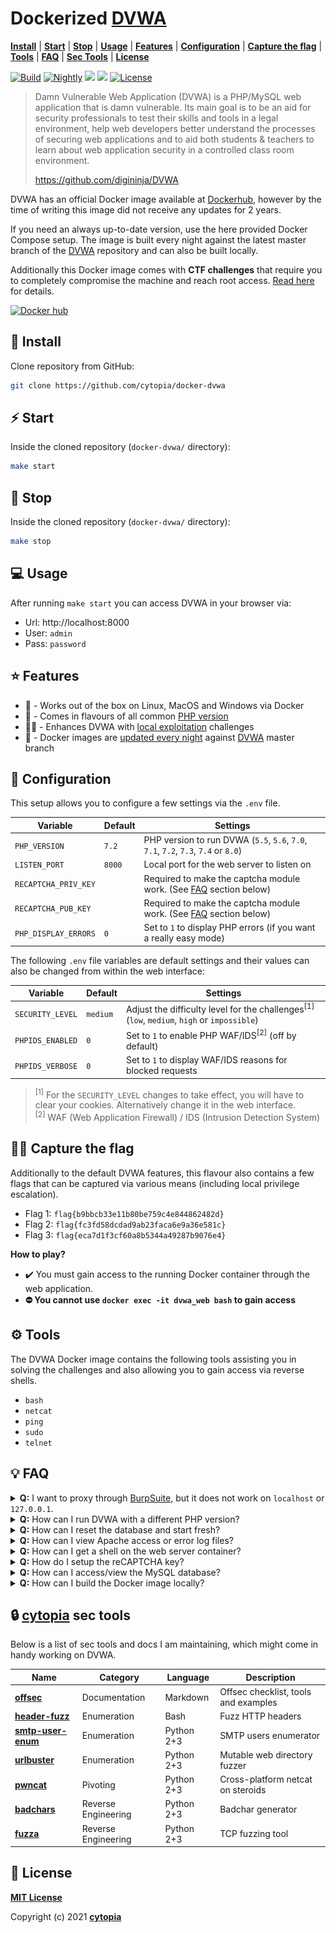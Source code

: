 # Dockerized [DVWA](https://github.com/digininja/DVWA)

**[Install](#tada-install)** |
**[Start](#zap-start)** |
**[Stop](#no_entry_sign-stop)** |
**[Usage](#computer-usage)** |
**[Features](#star-features)** |
**[Configuration](#wrench-configuration)** |
**[Capture the flag](#pirate_flag-capture-the-flag)** |
**[Tools](#gear-tools)** |
**[FAQ](#bulb-faq)** |
**[Sec Tools](#lock-cytopia-sec-tools)** |
**[License](#page_facing_up-license)**

[![Build](https://github.com/cytopia/docker-dvwa/actions/workflows/build.yml/badge.svg)](https://github.com/cytopia/docker-dvwa/actions/workflows/build.yml)
[![Nightly](https://github.com/cytopia/docker-dvwa/actions/workflows/nightly.yml/badge.svg)](https://github.com/cytopia/docker-dvwa/actions/workflows/nightly.yml)
[![](https://img.shields.io/docker/pulls/cytopia/dvwa.svg)](https://hub.docker.com/r/cytopia/dvwa)
[![](https://img.shields.io/badge/github-cytopia%2Fdocker--dvwa-red.svg)](https://github.com/cytopia/docker-dvwa "github.com/cytopia/docker-dvwa")
[![License](https://img.shields.io/badge/license-MIT-%233DA639.svg)](https://opensource.org/licenses/MIT)

> Damn Vulnerable Web Application (DVWA) is a PHP/MySQL web application that is damn vulnerable. Its main goal is to be an aid for security professionals to test their skills and tools in a legal environment, help web developers better understand the processes of securing web applications and to aid both students & teachers to learn about web application security in a controlled class room environment.
>
> https://github.com/digininja/DVWA

DVWA has an official Docker image available at [Dockerhub](https://hub.docker.com/r/vulnerables/web-dvwa/), however by the time of writing this image did not receive any updates for 2 years.

If you need an always up-to-date version, use the here provided Docker Compose setup. The image is built every night against the latest master branch of the [DVWA](https://github.com/digininja/DVWA) repository and can also be built locally.

Additionally this Docker image comes with **CTF challenges** that require you to completely compromise the machine and reach root access. [Read here](#pirate_flag-capture-the-flag) for details.


[![Docker hub](http://dockeri.co/image/cytopia/dvwa?kill_cache=1)](https://hub.docker.com/r/cytopia/dvwa)


## :tada: Install
Clone repository from GitHub:
```bash
git clone https://github.com/cytopia/docker-dvwa
```



## :zap: Start
Inside the cloned repository (`docker-dvwa/` directory):
```bash
make start
```



## :no_entry_sign: Stop
Inside the cloned repository (`docker-dvwa/` directory):
```bash
make stop
```



## :computer: Usage

After running `make start` you can access DVWA in your browser via:

* Url: http://localhost:8000
* User: `admin`
* Pass: `password`



## :star: Features

* :whale: - Works out of the box on Linux, MacOS and Windows via Docker
* :elephant: - Comes in flavours of all common [PHP version](#wrench-configuration)
* :pirate_flag: - Enhances DVWA with [local exploitation](#pirate_flag-capture-the-flag) challenges
* :repeat: - Docker images are [updated every night](https://hub.docker.com/r/cytopia/dvwa) against [DVWA](https://github.com/digininja/DVWA) master branch



## :wrench: Configuration

This setup allows you to configure a few settings via the `.env` file.

| Variable             | Default | Settings |
|----------------------|---------|----------|
| `PHP_VERSION`        | `7.2`   | PHP version to run DVWA (`5.5`, `5.6`, `7.0`, `7.1`, `7.2`, `7.3`, `7.4` or `8.0`) |
| `LISTEN_PORT`        | `8000`  | Local port for the web server to listen on |
| `RECAPTCHA_PRIV_KEY` |         | Required to make the captcha module work. (See [FAQ](#bulb-faq) section below) |
| `RECAPTCHA_PUB_KEY`  |         | Required to make the captcha module work. (See [FAQ](#bulb-faq) section below) |
| `PHP_DISPLAY_ERRORS` | `0`     | Set to `1` to display PHP errors (if you want a really easy mode) |

The following `.env` file variables are default settings and their values can also be changed from within the web interface:

| Variable         | Default  | Settings |
|------------------|----------|----------|
| `SECURITY_LEVEL` | `medium` | Adjust the difficulty level for the challenges<sup>[1]</sup><br/> (`low`, `medium`, `high` or `impossible`) |
| `PHPIDS_ENABLED` | `0`      | Set to `1` to enable PHP WAF/IDS<sup>[2]</sup> (off by default) |
| `PHPIDS_VERBOSE` | `0`      | Set to `1` to display WAF/IDS reasons for blocked requests |

> <sup>[1]</sup> For the `SECURITY_LEVEL` changes to take effect, you will have to clear your cookies. Alternatively change it in the web interface.<br/>
> <sup>[2]</sup> WAF (Web Application Firewall) / IDS (Intrusion Detection System)



## :pirate_flag: Capture the flag

Additionally to the default DVWA features, this flavour also contains a few flags that can be captured via various means (including local privilege escalation).

* Flag 1: `flag{b9bbcb33e11b80be759c4e844862482d}`
* Flag 2: `flag{fc3fd58dcdad9ab23faca6e9a36e581c}`
* Flag 3: `flag{eca7d1f3cf60a8b5344a49287b9076e4}`

**How to play?**

* :heavy_check_mark: You must gain access to the running Docker container through the web application.
* **:no_entry: You cannot use `docker exec -it dvwa_web bash` to gain access**



## :gear: Tools

The DVWA Docker image contains the following tools assisting you in solving the challenges and also allowing you to gain access via reverse shells.

* `bash`
* `netcat`
* `ping`
* `sudo`
* `telnet`



## :bulb: FAQ

<details><summary><strong>Q:</strong> I want to proxy through <a href="https://portswigger.net/burp">BurpSuite</a>, but it does not work on <code>localhost</code> or <code>127.0.0.1</code>.</summary>
<p><br/>
Browsers ususally bypass <code>localhost</code> or <code>127.0.0.1</code> for proxy traffic. One solution is to add an alternative hostname to <code>/etc/hosts</code> and access the application through that.<br/><br/>
<code>/etc/hosts</code>:

```bash
127.0.0.1  dvwa
```

Then use <a href="http://dvwa:8000">http://dvwa:8000</a> in your browser.
</p>
</details>



<details><summary><strong>Q:</strong> How can I run DVWA with a different PHP version?</summary>
<p><br/>
The here provided Docker images are built against all common PHP versions and you can easily select your version of choice in the [.env](.env-example) prior startup. To do so, just uncomment the version of choice and restart the Docker Compose stack:<br/>
<code>.env</code>

```bash
# PHP VERSION
# -----------
# Uncomment one of the PHP versions you want to use for DVWA
#PHP_VERSION=5.6
PHP_VERSION=7.2
#PHP_VERSION=7.3
#PHP_VERSION=7.4
#PHP_VERSION=8.0
```
</p>
</details>



<details><summary><strong>Q:</strong> How can I reset the database and start fresh?</summary>
<p><br/>
The database uses a Docker volume and you can simply remove it via:<br/>

```bash
# the command below will stop all running container,
# remove their state and delete the MySQL docker volume.
make reset
```
</p>
</details>



<details><summary><strong>Q:</strong> How can I view Apache access or error log files?</summary>
<p><br/>
Log files are piped to <i>stderr</i> from the Docker container and you can view them via:<br/>

```bash
make logs
```
</p>
</details>



<details><summary><strong>Q:</strong> How can I get a shell on the web server container?</summary>
<p><br/>
  <strong><img class="emoji" alt="warning" height="20" width="20" src="https://github.githubassets.com/images/icons/emoji/unicode/26a0.png"> Note:</strong> Doing so is basically cheating, you are supposed to gain access to the machine via exploitation.<br/><br/>
You can enter the running web server container as root via:<br/>

```bash
make enter
```
</p>
</details>



<details><summary><strong>Q:</strong> How do I setup the reCAPTCHA key?</summary>
<p><br/>
  Go to <a href="https://www.google.com/recaptcha/admin">https://www.google.com/recaptcha/admin</a> and generate your captcha as shown below:<br/>
  <ul>
   <li>Ensure to choose <code>reCAPTCHA v2</code></li>
   <li>Ensure to add <i>all</i> domains you plan on using</li>
  </ul>
  <a href="doc/captcha-01.png"><img src="doc/captcha-01-thumb.png" /></a>
  <ul>
   <li>Add <code>SITE KEY</code> to the <code>RECAPTCHA_PUB_KEY</code> variable in your <code>.env</code> file</li>
   <li>Add <code>SECRET KEY</code> to the <code>RECAPTCHA_PRIV_KEY</code> variable in your <code>.env</code> file</li>
  </ul>
  <a href="doc/captcha-02.png"><img src="doc/captcha-02-thumb.png" /></a>
</p>
</details>



<details><summary><strong>Q:</strong> How can I access/view the MySQL database?</summary>
<p><br/>
  <strong><img class="emoji" alt="warning" height="20" width="20" src="https://github.githubassets.com/images/icons/emoji/unicode/26a0.png"> Note:</strong> Doing so is basically cheating, but if you really need to, you can do so.<br/><br/>
  This Docker image bundles <a href="https://www.adminer.org/">Adminer</a> (a PHP web interace similar to phpMyAdmin) and you can access it here: <a href="http://localhost:8000/adminer.php">http://localhost:8000/adminer.php</a><br/>
  <ul>
   <li><strong>Server:</strong> <code>dvwa_db</code></li>
   <li><strong>Username:</strong> <code>root</code></li>
   <li><strong>Password:</strong> <code>rootpass</code></li>
  </ul>
  <img src="doc/adminer.png" />
</p>
</details>



<details><summary><strong>Q:</strong> How can I build the Docker image locally?</summary>
<p><br/>
To build or rebuild the Docker image against new updates in <a href="https://github.com/digininja/DVWA">DVWA master branch</a>, simply do the following:<br/>

```bash
# This is builing the image for the default PHP version
make rebuild

# This is building the image with PHP 8.0
make rebuild PHP=8.0
```
</p>
</details>



## :lock: [cytopia](https://github.com/cytopia) sec tools

Below is a list of sec tools and docs I am maintaining, which might come in handy working on DVWA.

| Name                 | Category             | Language   | Description |
|----------------------|----------------------|------------|-------------|
| **[offsec]**         | Documentation        | Markdown   | Offsec checklist, tools and examples |
| **[header-fuzz]**    | Enumeration          | Bash       | Fuzz HTTP headers |
| **[smtp-user-enum]** | Enumeration          | Python 2+3 | SMTP users enumerator |
| **[urlbuster]**      | Enumeration          | Python 2+3 | Mutable web directory fuzzer |
| **[pwncat]**         | Pivoting             | Python 2+3 | Cross-platform netcat on steroids |
| **[badchars]**       | Reverse Engineering  | Python 2+3 | Badchar generator |
| **[fuzza]**          | Reverse Engineering  | Python 2+3 | TCP fuzzing tool |

[offsec]: https://github.com/cytopia/offsec
[header-fuzz]: https://github.com/cytopia/header-fuzz
[smtp-user-enum]: https://github.com/cytopia/smtp-user-enum
[urlbuster]: https://github.com/cytopia/urlbuster
[pwncat]: https://github.com/cytopia/pwncat
[badchars]: https://github.com/cytopia/badchars
[fuzza]: https://github.com/cytopia/fuzza



## :page_facing_up: License

**[MIT License](LICENSE.md)**

Copyright (c) 2021 **[cytopia](https://github.com/cytopia)**

